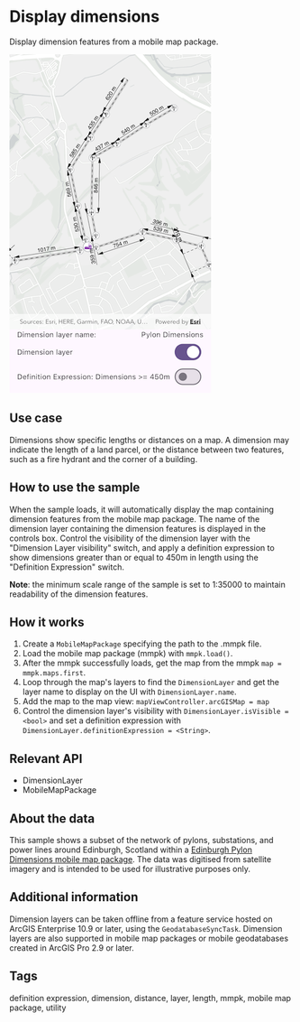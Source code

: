 # Display dimensions

Display dimension features from a mobile map package.

![Image showing the Display Dimensions sample](display_dimensions.png)

## Use case

Dimensions show specific lengths or distances on a map. A dimension may indicate the length of a land parcel, or the distance between two features, such as a fire hydrant and the corner of a building.

## How to use the sample

When the sample loads, it will automatically display the map containing dimension features from the mobile map package. The name of the dimension layer containing the dimension features is displayed in the controls box. Control the visibility of the dimension layer with the "Dimension Layer visibility" switch, and apply a definition expression to show dimensions greater than or equal to 450m in length using the "Definition Expression" switch.

**Note**: the minimum scale range of the sample is set to 1:35000 to maintain readability of the dimension features.

## How it works

1. Create a `MobileMapPackage` specifying the path to the .mmpk file.
2. Load the mobile map package (mmpk) with `mmpk.load()`.
3. After the mmpk successfully loads, get the map from the mmpk `map = mmpk.maps.first`.
4. Loop through the map's layers to find the `DimensionLayer` and get the layer name to display on the UI with `DimensionLayer.name`.
4. Add the map to the map view: `mapViewController.arcGISMap = map`
5. Control the dimension layer's visibility with `DimensionLayer.isVisible = <bool>` and set a definition expression with `DimensionLayer.definitionExpression = <String>`.

## Relevant API

* DimensionLayer
* MobileMapPackage

## About the data

This sample shows a subset of the network of pylons, substations, and power lines around Edinburgh, Scotland within a [Edinburgh Pylon Dimensions mobile map package](https://arcgis.com/home/item.html?id=f5ff6f5556a945bca87ca513b8729a1e). The data was digitised from satellite imagery and is intended to be used for illustrative purposes only.

## Additional information

Dimension layers can be taken offline from a feature service hosted on ArcGIS Enterprise 10.9 or later, using the `GeodatabaseSyncTask`. Dimension layers are also supported in mobile map packages or mobile geodatabases created in ArcGIS Pro 2.9 or later.

## Tags

definition expression, dimension, distance, layer, length, mmpk, mobile map package, utility
